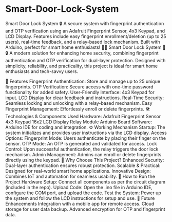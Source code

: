 # Smart-Door-Lock-System
Smart Door Lock System 🔒 A secure system with fingerprint authentication and OTP verification using an Adafruit Fingerprint Sensor, 4x3 Keypad, and LCD Display. Features include easy fingerprint enrollment/deletion (up to 25 users), real-time feedback, and a relay-based lock mechanism. Built with Arduino, perfect for smart home enthusiasts! 🚪✨
Smart Door Lock System 🚪🔒
A modern solution for enhancing home security, combining fingerprint authentication and OTP verification for dual-layer protection. Designed with simplicity, reliability, and practicality, this project is ideal for smart home enthusiasts and tech-savvy users.

📌 Features
Fingerprint Authentication: Store and manage up to 25 unique fingerprints.
OTP Verification: Secure access with one-time password functionality for added safety.
User-Friendly Interface:
4x3 Keypad for input.
LCD Display for clear feedback and instructions.
Real-Time Security: Seamless locking and unlocking with a relay-based mechanism.
Easy Fingerprint Management: Effortlessly enroll or delete fingerprints.
🛠️ Technologies & Components Used
Hardware:
Adafruit Fingerprint Sensor
4x3 Keypad
16x2 LCD Display
Relay Module
Arduino Board
Software:
Arduino IDE for coding and integration.
⚙️ Working Mechanism
Startup: The system initializes and provides user instructions via the LCD display.
Access Options:
Fingerprint Mode: Users authenticate by placing their finger on the sensor.
OTP Mode: An OTP is generated and validated for access.
Lock Control: Upon successful authentication, the relay triggers the door lock mechanism.
Admin Management: Admins can enroll or delete fingerprints directly using the keypad.
🚀 Why Choose This Project?
Enhanced Security: Dual-layer authentication ensures robust protection.
Scalable & Practical: Designed for real-world smart home applications.
Innovative Design: Combines IoT and automation for seamless usability.
📂 How to Run the Project
Hardware Setup:
Connect all components as per the circuit diagram (included in the repo).
Upload Code:
Open the .ino file in Arduino IDE, configure the COM port, and upload the code.
Test the System:
Power up the system and follow the LCD instructions for setup and use.
🎯 Future Enhancements
Integration with a mobile app for remote access.
Cloud storage for user data backup.
Advanced encryption for OTP and fingerprint data.
